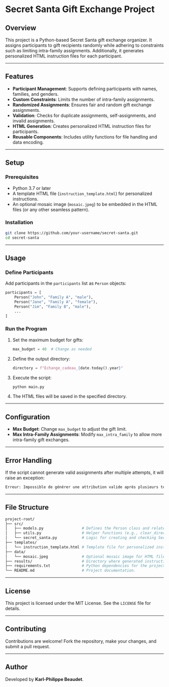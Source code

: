 
# Secret Santa Gift Exchange Project

## Overview

This project is a Python-based Secret Santa gift exchange organizer. It assigns participants to gift recipients randomly while adhering to constraints such as limiting intra-family assignments. Additionally, it generates personalized HTML instruction files for each participant.

---

## Features

- **Participant Management**: Supports defining participants with names, families, and genders.
- **Custom Constraints**: Limits the number of intra-family assignments.
- **Randomized Assignments**: Ensures fair and random gift exchange assignments.
- **Validation**: Checks for duplicate assignments, self-assignments, and invalid assignments.
- **HTML Generation**: Creates personalized HTML instruction files for participants.
- **Reusable Components**: Includes utility functions for file handling and data encoding.

---

## Setup

### Prerequisites

- Python 3.7 or later
- A template HTML file (`instruction_template.html`) for personalized instructions.
- An optional mosaic image (`mosaic.jpeg`) to be embedded in the HTML files (or any other seamless pattern).

### Installation

   ```bash
   git clone https://github.com/your-username/secret-santa.git
   cd secret-santa
   ```

---

## Usage

### Define Participants

Add participants in the `participants` list as `Person` objects:

```python
participants = [
    Person("John", "Family A", "male"),
    Person("Jane", "Family A", "female"),
    Person("Jim", "Family B", "male"),
    ...
]
```

### Run the Program

1. Set the maximum budget for gifts:

   ```python
   max_budget = 40  # Change as needed
   ```

2. Define the output directory:

   ```python
   directory = f"Échange_cadeau_{date.today().year}"
   ```

3. Execute the script:

   ```bash
   python main.py
   ```

4. The HTML files will be saved in the specified directory.

---

## Configuration

- **Max Budget**: Change `max_budget` to adjust the gift limit.
- **Max Intra-Family Assignments**: Modify `max_intra_family` to allow more intra-family gift exchanges.

---

## Error Handling

If the script cannot generate valid assignments after multiple attempts, it will raise an exception:

```bash
Erreur: Impossible de générer une attribution valide après plusieurs tentatives.
```

---

## File Structure

```bash
project-root/
├── src/
│   ├── models.py                 # Defines the Person class and related methods.
│   ├── utils.py                  # Helper functions (e.g., clear_directory, encode_image).
│   └── secret_santa.py           # Logic for creating and checking Secret Santa assignments.
├── templates/
│   └── instruction_template.html # Template file for personalized instructions.
├── data/
│   └── mosaic.jpeg               # Optional mosaic image for HTML files.
├── results/                      # Directory where generated instruction files are stored.
├── requirements.txt              # Python dependencies for the project.
└── README.md                     # Project documentation.
```

---

## License

This project is licensed under the MIT License. See the `LICENSE` file for details.

---

## Contributing

Contributions are welcome! Fork the repository, make your changes, and submit a pull request.

---

## Author

Developed by **Karl-Philippe Beaudet**.
